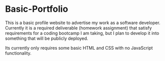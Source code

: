 # Basic-Portfolio

This is a basic profile website to advertise my work as a software developer. Currently it is a required deliverable (homework assignment) that satisfy requirements for a coding bootcamp I am taking, but I plan to develop it into something that will be publicly deployed.

Its currently only requires some basic HTML and CSS with no JavaScript functionality.

